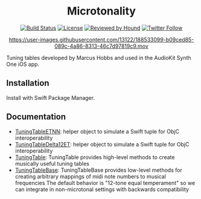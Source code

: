 <div align=center>

# Microtonality

[![Build Status](https://github.com/AudioKit/Microtonality/workflows/CI/badge.svg)](https://github.com/AudioKit/Microtonality/actions?query=workflow%3ACI)
[![License](https://img.shields.io/github/license/AudioKit/Microtonality)](https://github.com/AudioKit/Microtonality/blob/main/LICENSE)
    [![Reviewed by Hound](https://img.shields.io/badge/Reviewed_by-Hound-8E64B0.svg)](https://houndci.com)
[![Twitter Follow](https://img.shields.io/twitter/follow/AudioKitPro.svg?style=social)](https://twitter.com/AudioKitPro)

https://user-images.githubusercontent.com/13122/188533099-b09ced85-089c-4a86-8313-46c7d97819c9.mov
 
 </div>

Tuning tables developed by Marcus Hobbs and used in the AudioKit Synth One iOS app.

## Installation

Install with Swift Package Manager.

## Documentation

  - [TuningTableETNN](https://audiokit.io/Microtonality/documentation/microtonality/tuningtableetnn):
    helper object to simulate a Swift tuple for ObjC interoperability
  - [TuningTableDelta12ET](https://audiokit.io/Microtonality/documentation/microtonality/tuningtabledelta12et):
    helper object to simulate a Swift tuple for ObjC interoperability
  - [TuningTable](https://audiokit.io/Microtonality/documentation/microtonality/tuningtable):
    TuningTable provides high-level methods to create musically useful tuning tables
  - [TuningTableBase](https://audiokit.io/Microtonality/documentation/microtonality/tuningtablebase):
    TuningTableBase provides low-level methods for creating
    arbitrary mappings of midi note numbers to musical frequencies
    The default behavior is "12-tone equal temperament" so
    we can integrate in non-microtonal settings with backwards compatibility
